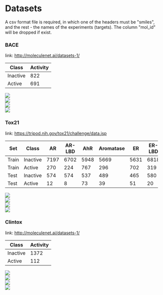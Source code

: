 # Datasets

A csv format file is required, in which one of the headers must be "smiles", and the rest - the names of the experiments (targets). The column "mol_id" will be dropped if exist.

### BACE
link: http://moleculenet.ai/datasets-1/

Class | Activity
--- | ---
Inactive | 822
Active | 691

<img src="../blob/master/etc/img/bace/['rdkit', 'morgan','mordred', 'maccs']/tsne/t-SNE_split_scaffold.png" /><br />
<img src="../blob/master/etc/img/bace/['rdkit', 'morgan','mordred', 'maccs']/tsne/t-SNE_split_random.png" /><br />
<img src="../blob/master/etc/img/bace/['rdkit', 'morgan','mordred', 'maccs']/tsne/t-SNE_split_stratified.png" /><br />
<img src="../blob/master/etc/img/bace/['rdkit', 'morgan','mordred', 'maccs']/tsne/t-SNE_split_cluster.png" />

### Tox21
link: https://tripod.nih.gov/tox21/challenge/data.jsp

Set | Class | AR	| AR-LBD	| AhR	| Aromatase	| ER	| ER-LBD	| PPAR-g | ARE	 | ATAD5	| HSE	 | MMP | p53
 --- | --- | --- |  --- | --- | --- | --- | --- | --- | --- | --- | --- | --- | --- |
Train | Inactive | 7197	|	6702	|	5948	|	5669	|	5631	|	6818	|	6422	|	5015	|	7003	|	6260	|	5018	|	6511
Train | Active | 270	|	224	|	767	|	296	|	702	|	319	|	184	|	943	|	252	|	356	|	922	|	419
Test | Inactive | 574 | 574 | 537 | 489 | 465 | 580 | 574 | 462 | 584 | 588 | 483 | 575
Test | Active | 12  | 8   | 73  | 39  | 51  | 20  | 31  | 93  | 38  | 22  | 60  | 41

<img src="../blob/master/etc/img/tox21/['rdkit', 'morgan','mordred', 'maccs']/tsne/t-SNE_split_scaffold.png" /><br />
<img src="../blob/master/etc/img/tox21/['rdkit', 'morgan','mordred', 'maccs']/tsne/t-SNE_split_random.png" /><br />
<img src="../blob/master/etc/img/tox21/['rdkit', 'morgan','mordred', 'maccs']/tsne/t-SNE_split_stratified.png" /><br />
<img src="../blob/master/etc/img/tox21/['rdkit', 'morgan','mordred', 'maccs']/tsne/t-SNE_split_cluster.png" />

### Clintox
link: http://moleculenet.ai/datasets-1/

Class | Activity
--- | ---
Inactive | 1372
Active | 112

<img src="../blob/master/etc/img/clintox/['rdkit', 'morgan','mordred', 'maccs']/tsne/t-SNE_split_scaffold.png" /><br />
<img src="../blob/master/etc/img/clintox/['rdkit', 'morgan','mordred', 'maccs']/tsne/t-SNE_split_random.png" /><br />
<img src="../blob/master/etc/img/clintox/['rdkit', 'morgan','mordred', 'maccs']/tsne/t-SNE_split_stratified.png" /><br />
<img src="../blob/master/etc/img/clintox/['rdkit', 'morgan','mordred', 'maccs']/tsne/t-SNE_split_cluster.png" />
